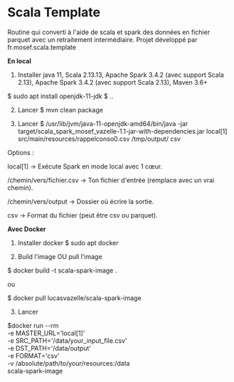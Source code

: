 # Scala Template
Routine qui converti à l'aide de scala et  spark des données en fichier parquet avec un retraitement intermédiaire.
Projet développé par fr.mosef.scala.template


**En local**

1. Installer java 11, Scala	2.13.13,  Apache Spark	3.4.2 (avec support Scala 2.13), Apache Spark	3.4.2 (avec support Scala 2.13), 
Maven	3.6+

$ sudo apt install openjdk-11-jdk
$ ..

2. Lancer
$ mvn clean package

3. Lancer
$ /usr/lib/jvm/java-11-openjdk-amd64/bin/java -jar target/scala_spark_mosef_vazelle-1.1-jar-with-dependencies.jar local[1] src/main/resources/rappelconso0.csv /tmp/output/ csv

Options : 

local[1] → Exécute Spark en mode local avec 1 cœur.

/chemin/vers/fichier.csv → Ton fichier d'entrée (remplace avec un vrai chemin).

/chemin/vers/output → Dossier où écrire la sortie.

csv → Format du fichier (peut être csv ou parquet).

**Avec Docker**
1. Installer docker
$ sudo apt docker

2. Build l'image OU pull l'image
   
$ docker build -t scala-spark-image .

ou 

$ docker pull lucasvazelle/scala-spark-image

3. Lancer
    
$docker run --rm \
  -e MASTER_URL='local[1]' \
  -e SRC_PATH='/data/your_input_file.csv' \
  -e DST_PATH='/data/output' \
  -e FORMAT='csv' \
  -v /absolute/path/to/your/resources:/data \
  scala-spark-image












